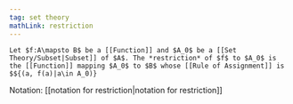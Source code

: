 ```yaml
---
tag: set theory
mathLink: restriction
---
```

```ad-def
Let $f:A\mapsto B$ be a [[Function]] and $A_0$ be a [[Set Theory/Subset|Subset]] of $A$. The *restriction* of $f$ to $A_0$ is the [[Function]] mapping $A_0$ to $B$ whose [[Rule of Assignment]] is 
$${(a, f(a)|a\in A_0)}
```

Notation: [[notation for restriction|notation for restriction]]